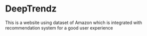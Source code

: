 # DeepTrendz
This is a website using dataset of Amazon which is integrated with recommendation system for a good user experience

